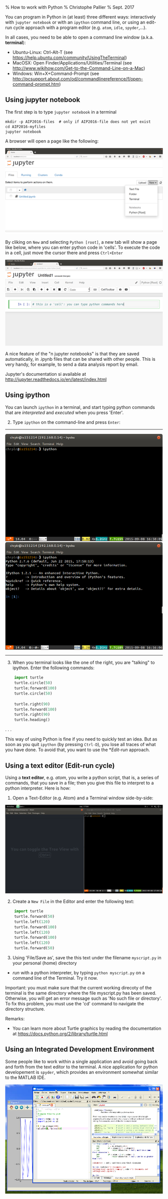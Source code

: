 % How to work with Python 
% Christophe Pallier
% Sept. 2017

You can program in Python in (at least) three different ways: interactively with `jupyter notebook` or with an `ipython` command line, or using an edit-run cycle approach with a program editor (e.g. `atom`, `idle`, `spyder`,...).

In all cases, you need to be able to open a command line window (a.k.a. **terminal**):

  * Ubuntu-Linux: Ctrl-Alt-T (see https://help.ubuntu.com/community/UsingTheTerminal)
  * MacOSX: Open Finder/Applications/Utilities/Terminal (see http://www.wikihow.com/Get-to-the-Command-Line-on-a-Mac)
  * Windows: Win+X+Command-Prompt (see http://pcsupport.about.com/od/commandlinereference/f/open-command-prompt.htm)


## Using jupyter notebook

The first step is to type `jupyter notebook` in a terminal

    mkdir -p AIP2016-files  # only if AIP2016-file does not yet exist
    cd AIP2016-myfiles
    jupyter notebook

A browser will open a page like the following:

![Jupyter homepage](figures/jupyter1.png) 

By cliking on `New` and selecting `Python [root]`, a new tab will show a page like below, where you can enter python code in 'cells'. To execute the code in a cell, just move the cursor there and press `Ctrl+Enter`

![Jupyter notebook](figures/jupyter2.png)

A nice feature of the "n jupyter notebooks" is that they are saved automatically, in .ipynb files that can be shared with other people. This is very handy, for example, to send a data analysis report by email.

Jupyter's documentation si available at http://jupyter.readthedocs.io/en/latest/index.html

## Using ipython

You can launch `ipython` in a terminal, and start typing python commands that are *interpreted* and *executed* when you press 'Enter'.


2. Type `ipython` on the command-line and press `Enter`:

---------------------------------- ----------------------------------
![](figures/ipython_terminal1.png) ![](figures/ipython_terminal2.png)
---------------------------------- ----------------------------------


3. When you terminal looks like the one of the right, you are  "talking" to ipython. Enter the following commands:

```python
	import turtle
	turtle.circle(50)
	turtle;forward(100)
	turtle.circle(50)

	turtle.right(90)
	turtle.forward(100)
	turtle.right(90)
	turtle.heading()
```

. . .

This way of using Python is fine if you need to quickly test an idea. But as soon as you quit `ipython` (by pressing `Ctrl-D`), you lose all traces of what you have done. To avoid that, you want to use the **Edit-run* approach.


## Using a text editor (Edit-run cycle)

Using a **text editor**, e.g. *atom*, you write a python script, that is, a series of commands, that you save in a file; then you give this file to interpret to a python interpreter. Here is how:

1. Open a Text-Editor (e.g. Atom)  and a Terminal window side-by-side:

![Atom and Terminal side-by-side](figures/editor-terminal.png)

2. Create a `New File` in the Editor and enter the following text:

```python
	import turtle
	turtle.forward(50)
	turtle.left(120)
	turtle.forward(100)
	turtle.left(120)
	turtle.forward(100)
	turtle.left(120)
	turtle.forward(50)
```


3. Using 'File/Save as',  save the this text under the filename `myscript.py` in your personal (home) directory
* *run* with a python interpreter, by typing `python myscript.py` on a command line of the Terminal. Try it now.

Important: you must make sure that the current working direcoty of the terminal is the same directory where the file myscript.py has been saved. Otherwise, you will get an error message such as 'No such file or directory'. To fix this problem, you must use the 'cd' command to navigate the directory structure.


Remarks:

* You can learn more about Turtle graphics by reading the documentation at <https://docs.python.org/2/library/turtle.html>

## Using an Integrated Development Environment

Some people like to work within a single application and avoid going back and forth from the text editor to the terminal.  A nice application for python developement is `spyder`, which provides an environment somewhat similar to the MATLAB IDE.

![The "spyder" IDE](figures/spyder.png)
